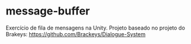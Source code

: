 # message-buffer
Exercício de fila de mensagens na Unity. Projeto baseado no projeto do Brakeys: https://github.com/Brackeys/Dialogue-System
